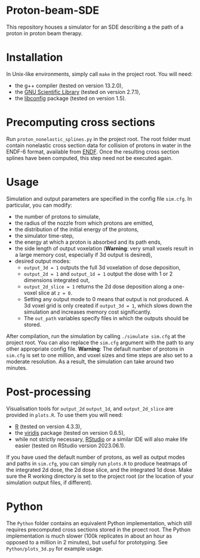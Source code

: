 # Proton-beam-SDE
This repository houses a simulator for an SDE describing a the path of a proton in proton beam therapy.

# Installation

In Unix-like environments, simply call `make` in the project root. You will need:

- the g++ compiler (tested on version 13.2.0),
- the [GNU Scientific Library](https://www.gnu.org/software/gsl/) (tested on version 2.7.1),
- the [libconfig](https://hyperrealm.github.io/libconfig/) package (tested on version 1.5).

# Precomputing cross sections

Run `proton_nonelastic_splines.py` in the project root. The root folder must contain nonelastic cross
section data for collision of protons in water in the ENDF-6 format, available from [ENDF](https://www.nndc.bnl.gov/endf/).
Once the resulting cross section splines have been computed, this step need not be executed again.

# Usage

Simulation and output parameters are specified in the config file `sim.cfg`. In particular, you can
modify:
- the number of protons to simulate,
- the radius of the nozzle from which protons are emitted,
- the distribution of the initial energy of the protons,
- the simulator time-step,
- the energy at which a proton is absorbed and its path ends,
- the side length of output voxelation (**Warning**: very small voxels result in a large memory cost,
  especially if 3d output is desired),
- desired output modes:
  * `output_3d = 1` outputs the full 3d voxelation of dose deposition,
  * `output_2d = 1` and `output_1d = 1` output the dose with 1 or 2 dimensions integrated out,
  * `output_2d_slice = 1` returns the 2d dose deposition along a one-voxel slice at `z = 0`.
  * Setting any output mode to 0 means that output is not produced. A 3d voxel grid is only created if
    `output_3d = 1`, which slows down the simulation and increases memory cost significantly.
  * The `out_path` variables specify files in which the outputs should be stored.

After compilation, run the simulation by calling `./simulate sim.cfg` at the project root.
You can also replace the `sim.cfg` argument with the path to any other appropriate config file.
**Warning**: The default number of protons in `sim.cfg` is set to one million, and voxel sizes and time
steps are also set to a moderate resolution. As a result, the simulation can take around two minutes.

# Post-processing

Visualisation tools for `output_2d` `output_1d`, and `output_2d_slice` are provided in `plots.R`. To use
them you will need:

- [R](https://www.r-project.org/) (tested on version 4.3.3),
- the [viridis](https://cran.r-project.org/web/packages/viridis/index.html) package (tested on version 0.6.5),
- while not strictly necessary, [RStudio](https://posit.co/) or a similar IDE will also make life easier
  (tested on RStudio version 2023.06.1).

If you have used the default number of protons, as well as output modes and paths in `sim.cfg`, you can simply
run `plots.R` to produce heatmaps of the integrated 2d dose, the 2d dose slice, and the integrated 1d dose.
Make sure the R working directory is set to the project root (or the location of your simulation output files,
if different).

# Python

The `Python` folder contains an equivalent Python implementation, which still requires precomputed cross
sections stored in the proect root. The Python implementation is much slower (100k replicates in about an hour
as opposed to a million in 2 minutes), but useful for prototyping. See `Python/plots_3d.py` for example usage.
